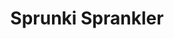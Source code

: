 ---
slug: sprunki-sprankler
title: Sprunki Sprankler
description: "Sprunki Sprankler is an exciting online game. Play for free directly in your browser!"
icon: /images/popular_mods/Sprunki Sprankler.png
url: https://wowtbc.net/sprunkin/sprankler/index.html
previewImage: /images/popular_mods/Sprunki Sprankler.png
type: popular mods

# SEO配置
seo:
  title: "Sprunki Sprankler - Play Free Online Game | Fun Browser Games"
  description: "Sprunki Sprankler - Play this fun online game for free in your browser. No download required!"
  ogImage: "/images/popular_mods/Sprunki Sprankler.png"
  keywords: "sprunki-sprankler, online game, browser game, free game, popular mods game, play online"

videoUrls:
  - https://www.youtube.com/embed/example1
  - https://www.youtube.com/embed/example2

whyPlay:
  title: "Why Play Sprunki Sprankler?"
  items:
    - "Immersive Gameplay: Sprunki Sprankler offers an engaging and immersive gaming experience that will keep you entertained for hours"
    - "Challenging Levels: Test your skills with increasingly difficult challenges and obstacles"
    - "Beautiful Graphics: Enjoy stunning visuals and smooth animations that bring the game world to life"
    - "Regular Updates: New content and features are added regularly to keep the game fresh and exciting"
    - "Free to Play: Experience all the fun without spending a penny"
    - "Community Features: Connect with other players, share strategies, and compete for high scores"
    - "Cross-Platform: Play on any device with a web browser, no downloads required"

features:
  title: "Key Features of Sprunki Sprankler"
  image: "/images/popular_mods/Sprunki Sprankler.png"
  items:
    - "Intuitive Controls: Easy to learn controls make Sprunki Sprankler accessible for players of all skill levels"
    - "Multiple Game Modes: Enjoy various gameplay options that provide different challenges and experiences"
    - "Character Customization: Personalize your gaming experience with unique characters and items"
    - "Achievement System: Complete special tasks to earn rewards and recognition"
    - "Leaderboards: Compete with players worldwide and see who can achieve the highest scores"

characteristics:
  title: "Game Characteristics"
  image: "/images/popular_mods/Sprunki Sprankler.png"
  items:
    - "Genre: Popular mods game with elements of strategy and skill"
    - "Difficulty: Suitable for both casual gamers and those seeking a challenge"
    - "Play Time: Quick sessions or extended gameplay, depending on your preference"
    - "Art Style: Vibrant and engaging visuals that enhance the gaming experience"
    - "Sound Design: Immersive audio that complements the gameplay perfectly"

info: "Sprunki Sprankler is an exciting online game that offers players a unique and engaging gaming experience. With its intuitive controls, stunning visuals, and challenging gameplay, Sprunki Sprankler provides hours of entertainment for players of all ages and skill levels. Whether you're looking for a quick gaming session during a break or an extended play session, Sprunki Sprankler delivers an immersive experience that will keep you coming back for more. The game features multiple levels of increasing difficulty, ensuring that players are constantly challenged as they progress. With regular updates adding new content and features, Sprunki Sprankler remains fresh and exciting, providing endless entertainment options for its growing community of players."

howToPlayIntro: "Welcome to Sprunki Sprankler! This guide will walk you through the basics and help you master the game. Whether you're a beginner or looking to improve your skills, these tips and instructions will enhance your gaming experience."

howToPlaySteps:
  - title: "Getting Started"
    description: "Begin your Sprunki Sprankler adventure by familiarizing yourself with the controls. Use your keyboard or mouse to navigate through the game interface. The tutorial will guide you through the basic mechanics and help you understand the objectives."
  - title: "Understanding the Objectives"
    description: "In Sprunki Sprankler, your main goal is to progress through levels by completing specific objectives. Each level presents unique challenges that require different strategies and approaches."
  - title: "Mastering the Controls"
    description: "Practice using the controls to improve your precision and reaction time. Sprunki Sprankler requires quick reflexes and strategic thinking to overcome obstacles and defeat opponents."
  - title: "Utilizing Power-ups"
    description: "Collect power-ups throughout the game to enhance your abilities and overcome difficult challenges. Each power-up offers unique advantages that can be crucial for success."
  - title: "Developing Strategies"
    description: "As you progress in Sprunki Sprankler, develop effective strategies for different scenarios. Analyze patterns, anticipate challenges, and adapt your approach to maximize your performance."

faq:
  title: "Frequently Asked Questions about Sprunki Sprankler"
  items:
    - question: "Is Sprunki Sprankler free to play?"
      answer: "Yes, Sprunki Sprankler is completely free to play directly in your web browser. No downloads or purchases are required to enjoy the full game experience."
    - question: "Can I play Sprunki Sprankler on mobile devices?"
      answer: "Yes, Sprunki Sprankler is optimized for both desktop and mobile play. You can enjoy the game on any device with a web browser and internet connection."
    - question: "Are there any in-game purchases?"
      answer: "While Sprunki Sprankler is free to play, there may be optional in-game purchases available for cosmetic items or additional features that don't affect core gameplay."
    - question: "How often is Sprunki Sprankler updated?"
      answer: "The developers regularly update Sprunki Sprankler with new content, features, and improvements based on player feedback and game performance."
    - question: "Can I play Sprunki Sprankler offline?"
      answer: "Currently, Sprunki Sprankler requires an internet connection to play as it's a browser-based online game."
    - question: "Is Sprunki Sprankler suitable for children?"
      answer: "Yes, Sprunki Sprankler is designed to be family-friendly and suitable for players of all ages."
    - question: "How do I report bugs or issues?"
      answer: "If you encounter any problems while playing Sprunki Sprankler, you can report them through the game's support page or contact the developers directly through their website."
    - question: "Still Have Questions?"
      answer: "If you have additional questions about Sprunki Sprankler that aren't covered in this FAQ, please visit our support center or contact our customer service team for assistance."
---